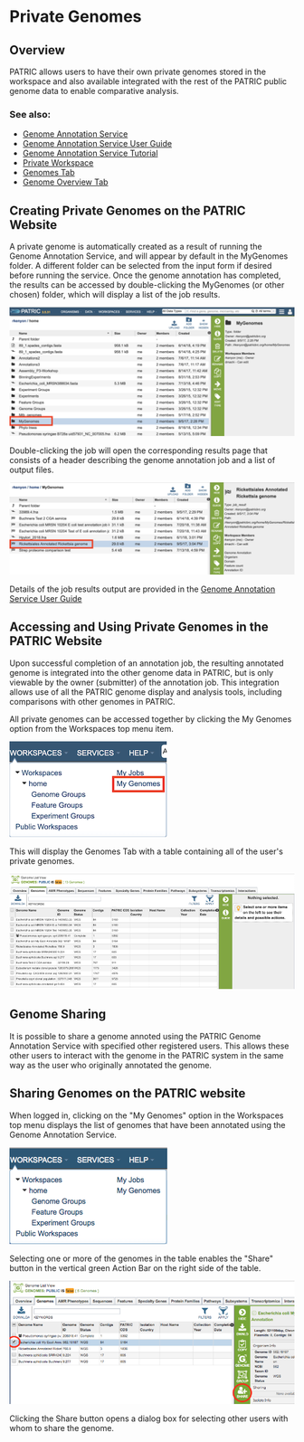 # Private Genomes

## Overview
PATRIC allows users to have their own private genomes stored in the workspace and also available integrated with the rest of the PATRIC public genome data to enable comparative analysis.

### See also:
  * [Genome Annotation Service](../services/genome_annotation_service.html)
  * [Genome Annotation Service User Guide](https://docs.patricbrc.org//user_guides/services/genome_annotation_service.html)
  * [Genome Annotation Service Tutorial](https://docs.patricbrc.org/tutorial/genome_annotation/annotation.html)
  * [Private Workspace](../workspaces/workspace.html)
  * [Genomes Tab](../organisms_taxon/genomes.html)
  * [Genome Overview Tab](../organisms_genome/overview.html)

## Creating Private Genomes on the PATRIC Website
A private genome is automatically created as a result of running the Genome Annotation Service, and will appear by default in the MyGenomes folder. A different folder can be selected from the input form if desired before running the service. Once the genome annotation has completed, the results can be accessed by double-clicking the MyGenomes (or other chosen) folder, which will display a list of the job results. 

![MyGenome Folder](../images/mygenomes_folder.png)

Double-clicking the job will open the corresponding results page that consists of a header describing the genome annotation job and a list of output files. 

![MyGenomes List](../images/mygenomes_list.png)

Details of the job results output are provided in the [Genome Annotation Service User Guide](https://docs.patricbrc.org//user_guides/services/genome_annotation_service.html)

## Accessing and Using Private Genomes in the PATRIC Website
Upon successful completion of an annotation job, the resulting annotated genome is integrated into the other genome data in PATRIC, but is only viewable by the owner (submitter) of the annotation job. This integration allows use of all the PATRIC genome display and analysis tools, including comparisons with other genomes in PATRIC.

All private genomes can be accessed together by clicking the My Genomes option from the Workspaces top menu item.

![My Genomes Menu Option](../images/my_genomes_menu_option.png)

This will display the Genomes Tab with a table containing all of the user's private genomes.

![Genomes Tab with Private Genomes](../images/private_genomes_tab.png)






## Genome Sharing
It is possible to share a genome annoted using the PATRIC Genome Annotation Service with specified other registered users. This allows these other users to interact with the genome in the PATRIC system in the same way as the user who originally annotated the genome.



## Sharing Genomes on the PATRIC website

When logged in, clicking on the "My Genomes" option in the Workspaces top menu displays the list of genomes that have been annotated using the Genome Annotation Service. 

![Workspaces Menu](../images/workspaces_menu.png)

Selecting one or more of the genomes in the table enables the "Share" button in the vertical green Action Bar on the right side of the table.

![My Genomes Table](../images/my_genomes_table.png)

Clicking the Share button opens a dialog box for selecting other users with whom to share the genome.

